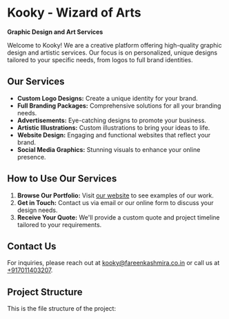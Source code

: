 # Kooky - Wizard of Arts
**Graphic Design and Art Services**

Welcome to Kooky! We are a creative platform offering high-quality graphic design and artistic services. Our focus is on personalized, unique designs tailored to your specific needs, from logos to full brand identities.

## Our Services
- **Custom Logo Designs:** Create a unique identity for your brand.
- **Full Branding Packages:** Comprehensive solutions for all your branding needs.
- **Advertisements:** Eye-catching designs to promote your business.
- **Artistic Illustrations:** Custom illustrations to bring your ideas to life.
- **Website Design:** Engaging and functional websites that reflect your brand.
- **Social Media Graphics:** Stunning visuals to enhance your online presence.

## How to Use Our Services
1. **Browse Our Portfolio:** Visit [our website](https://fareenkashmira.co.in) to see examples of our work.
2. **Get in Touch:** Contact us via email or our online form to discuss your design needs.
3. **Receive Your Quote:** We'll provide a custom quote and project timeline tailored to your requirements.

## Contact Us
For inquiries, please reach out at [kooky@fareenkashmira.co.in](mailto:kooky@fareenkashmira.co.in) or call us at [+917011403207](tel:+917011403207).

## Project Structure

This is the file structure of the project:
